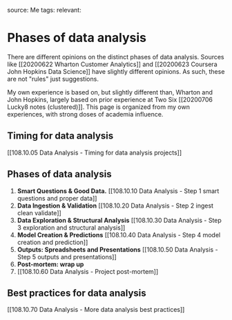 source: Me
tags: 
relevant: 

# Phases of data analysis

There are different opinions on the distinct phases of data analysis. Sources like [[20200622 Wharton Customer Analytics]] and [[20200623 Coursera John Hopkins Data Science]] have slightly different opinions. As such, these are not "rules" just suggestions.

My own experience is based on, but slightly different than, Wharton and John Hopkins, largely based on prior experience at Two Six [[20200706 Lucky8 notes (clustered)]]. This page is organized from my own experiences, with strong doses of academia influence.

## Timing for data analysis

[[108.10.05 Data Analysis - Timing for data analysis projects]]

## Phases of data analysis

1. **Smart Questions & Good Data.** 
	[[108.10.10 Data Analysis - Step 1 smart questions and proper data]]
2. **Data Ingestion & Validation** 
	[[108.10.20 Data Analysis - Step 2 ingest clean validate]]
3. **Data Exploration & Structural Analysis** 
	[[108.10.30 Data Analysis - Step 3 exploration and structural analysis]]
4. **Model Creation & Predictions** 
	[[108.10.40 Data Analysis - Step 4 model creation and prediction]]
5. **Outputs: Spreadsheets and Presentations**
	[[108.10.50 Data Analysis - Step 5 outputs and presentations]]
6. **Post-mortem: wrap up**
7. [[108.10.60 Data Analysis - Project post-mortem]]

## Best practices for data analysis
[[108.10.70 Data Analysis - More data analysis best practices]]



